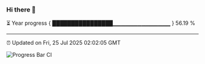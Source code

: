 ### Hi there 👋

⏳ Year progress { ████████████████▁▁▁▁▁▁▁▁▁▁▁▁▁▁ } 56.19 %

---

⏰ Updated on Fri, 25 Jul 2025 02:02:05 GMT

![Progress Bar CI](https://github.com/liununu/liununu/workflows/Progress%20Bar%20CI/badge.svg)
